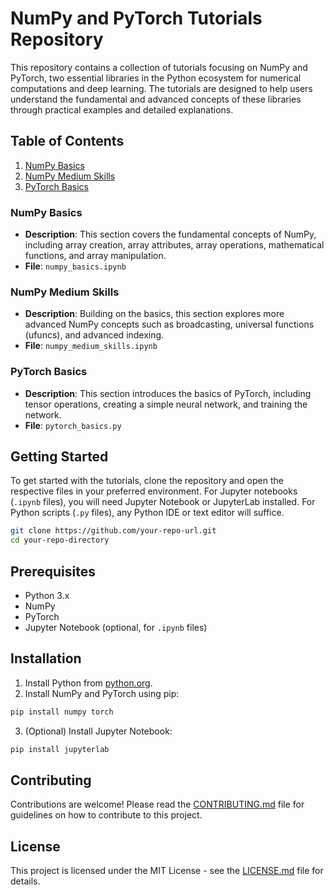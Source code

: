 # NumPy and PyTorch Tutorials Repository

This repository contains a collection of tutorials focusing on NumPy and PyTorch, two essential libraries in the Python ecosystem for numerical computations and deep learning. The tutorials are designed to help users understand the fundamental and advanced concepts of these libraries through practical examples and detailed explanations.

## Table of Contents

1. [NumPy Basics](#numpy-basics)
2. [NumPy Medium Skills](#numpy-medium-skills)
3. [PyTorch Basics](#pytorch-basics)

### NumPy Basics

- **Description**: This section covers the fundamental concepts of NumPy, including array creation, array attributes, array operations, mathematical functions, and array manipulation.
- **File**: `numpy_basics.ipynb`

### NumPy Medium Skills

- **Description**: Building on the basics, this section explores more advanced NumPy concepts such as broadcasting, universal functions (ufuncs), and advanced indexing.
- **File**: `numpy_medium_skills.ipynb`

### PyTorch Basics

- **Description**: This section introduces the basics of PyTorch, including tensor operations, creating a simple neural network, and training the network.
- **File**: `pytorch_basics.py`

## Getting Started

To get started with the tutorials, clone the repository and open the respective files in your preferred environment. For Jupyter notebooks (`.ipynb` files), you will need Jupyter Notebook or JupyterLab installed. For Python scripts (`.py` files), any Python IDE or text editor will suffice.

```bash
git clone https://github.com/your-repo-url.git
cd your-repo-directory
```

## Prerequisites

- Python 3.x
- NumPy
- PyTorch
- Jupyter Notebook (optional, for `.ipynb` files)

## Installation

1. Install Python from [python.org](https://www.python.org/).
2. Install NumPy and PyTorch using pip:

```bash
pip install numpy torch
```

3. (Optional) Install Jupyter Notebook:

```bash
pip install jupyterlab
```

## Contributing

Contributions are welcome! Please read the [CONTRIBUTING.md](CONTRIBUTING.md) file for guidelines on how to contribute to this project.

## License

This project is licensed under the MIT License - see the [LICENSE.md](LICENSE.md) file for details.
